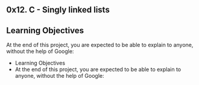## 0x12. C - Singly linked lists
## 
## Learning Objectives
At the end of this project, you are expected to be able to explain to anyone, without the help of Google:

* Learning Objectives
* At the end of this project, you are expected to be able to explain to anyone, without the help of Google:
